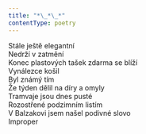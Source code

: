 ```yaml
---
title: "*\_*\_*"
contentType: poetry
---
```


<section>

Stále ještě elegantní  
Nedrží v zatmění  
Konec plastových tašek zdarma se blíží  
Vynálezce košil  
Byl známý tím  
Že týden dělil na díry a omyly  
Tramvaje jsou dnes pusté  
Rozostřené podzimním listím  
V Balzakovi jsem našel podivné slovo  
Improper

</section>
